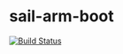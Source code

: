 # sail-arm-boot

[![Build Status](https://svr-rems-build.cl.cam.ac.uk/job/sail2/badge/icon)](https://svr-rems-build.cl.cam.ac.uk/job/sail2)
